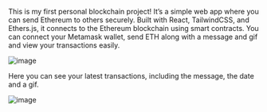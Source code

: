
This is my first personal blockchain project! It’s a simple web app where you can send Ethereum to others securely. Built with React, TailwindCSS, and Ethers.js, it connects to the Ethereum blockchain using smart contracts. You can connect your Metamask wallet, send ETH along with a message and gif and view your transactions easily. 





![image](https://github.com/user-attachments/assets/881312bc-5814-4bd1-bf74-e060a5bc39cf)



Here you can see your latest transactions, including the message, the date and a gif.


![image](https://github.com/user-attachments/assets/f28caed5-dbb6-41f3-9d0a-8d8933d92430)

